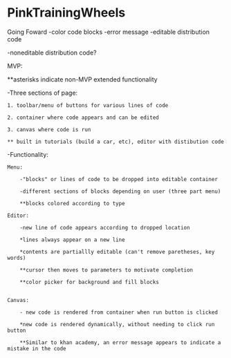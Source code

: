 # PinkTrainingWheels

Going Foward
-color code blocks
-error message
-editable distribution code

-noneditable distribution code?




MVP:

**asterisks indicate non-MVP extended functionality 

-Three sections of page: 

    1. toolbar/menu of buttons for various lines of code
    
    2. container where code appears and can be edited
    
    3. canvas where code is run
    
    ** built in tutorials (build a car, etc), editor with distibution code
    
-Functionality:

    Menu:
    
        -"blocks" or lines of code to be dropped into editable container
    
        -different sections of blocks depending on user (three part menu)
        
        **blocks colored according to type
        
    Editor:
    
        -new line of code appears according to dropped location
        
        *lines always appear on a new line
        
        *contents are partiallly editable (can't remove paretheses, key words)
        
        **cursor then moves to parameters to motivate completion
        
        **color picker for background and fill blocks
        
        
    Canvas:
        
        - new code is rendered from container when run button is clicked
    
        *new code is rendered dynamically, without needing to click run button
        
        **Similar to khan academy, an error message appears to indicate a mistake in the code